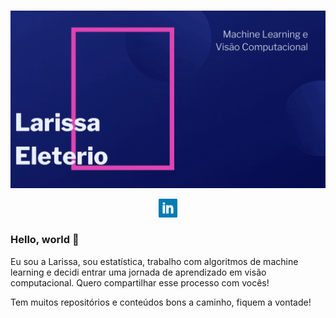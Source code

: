 <img> ![](Larissa_Eleterio.gif) </img>

<p align='center'>
<a href="https://www.linkedin.com/in/larissaeleterio/"><img height="30" src="https://github.com/larissa-eleterio/larissa-eleterio/blob/master/img/linkedin.png"></a>
</p>

### Hello, world 👋

Eu sou a Larissa, sou estatística, trabalho com algoritmos de machine learning e decidi entrar uma jornada de aprendizado em visão computacional. Quero compartilhar esse processo com vocês!

Tem muitos repositórios e conteúdos bons a caminho, fiquem a vontade!

